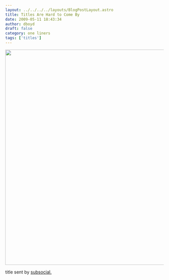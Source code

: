 ```yaml
---
layout: ../../../../layouts/BlogPostLayout.astro
title: Titles Are Hard to Come By
date: 2009-05-11 18:43:34
author: dboyd
draft: false
category: one liners
tags: ['titles']
---
```

<img
    srcset="https://img.selfiespirits.com/images/2009/05/titlesHard_480.avif 480w"
    sizes="(max-width: 480px) 100vw"
    src="https://img.selfiespirits.com/images/2009/05/titlesHard.jpg"
    alt=""
    style="width: auto; height: clamp(0px, 95vh, 684px);"
/>

title sent by <a href="http://subsocial.com/">subsocial.</a>